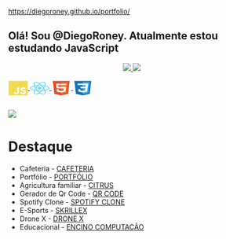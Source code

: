 https://diegoroney.github.io/portfolio/

## Olá! Sou @DiegoRoney. Atualmente estou estudando JavaScript
<div align="center">
  <a href="https://github.com/DiegoRoney">
  <img height="180em" src="https://github-readme-stats.vercel.app/api?username=DiegoRoney&show_icons=true&theme=dracula&include_all_commits=true&count_private=true"/>
  <img height="180em" src="https://github-readme-stats.vercel.app/api/top-langs/?username=DiegoRoney&layout=compact&langs_count=7&theme=dracula"/>
</div>
  
<div style="display: inline_block"><br>
  <img align="center" alt="Js" height="30" width="40" src="https://raw.githubusercontent.com/devicons/devicon/master/icons/javascript/javascript-plain.svg"> 
  <img align="center" alt="React" height="30" width="40" src="https://raw.githubusercontent.com/devicons/devicon/master/icons/react/react-original.svg">
  <img align="center" alt="HTML" height="30" width="40" src="https://raw.githubusercontent.com/devicons/devicon/master/icons/html5/html5-original.svg">
  <img align="center" alt="CSS" height="30" width="40" src="https://raw.githubusercontent.com/devicons/devicon/master/icons/css3/css3-original.svg">  
  
   
  ##
 
<div> 
 
  <a href="https://www.instagram.com/rbs_diego/" target="_blank"><img src="https://img.shields.io/badge/-Instagram-%23E4405F?style=for-the-badge&logo=instagram&logoColor=white" target="_blank"></a> 

 # Destaque
  
  - Cafeteria - [CAFETERIA](https://diegoroney.github.io/portfolio/ "CAFETERIA")
  - Portfólio - [PORTFÓLIO](https://diegoroney.github.io/portfolio/ "PORTFÓLIO")
  - Agricultura familiar - [CITRUS](https://diegoroney.github.io/newcitrus/ "CITRUS")
  - Gerador de Qr Code - [QR CODE](https://diegoroney.github.io/qrcode/ "QR CODE")
  - Spotify Clone - [SPOTIFY CLONE](https://diegoroney.github.io/spotify-clone/ "SPOTIFY CLONE")
  - E-Sports - [SKRILLEX](https://diegoroney.github.io/skrillex/ "SKRILLEX")
  - Drone X - [DRONE X](https://diegoroney.github.io/new-dronex/ "DRONE X")
  - Educacional - [ENCINO COMPUTAÇÃO](https://diegoroney.github.io/cartilha-comput-page/ "ENSINO COMPUTAÇÃO") 
